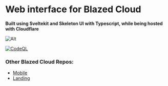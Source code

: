 # Web interface for Blazed Cloud

**Built using Sveltekit and Skeleton UI with Typescript, while being hosted with Cloudflare**

![Alt](https://repobeats.axiom.co/api/embed/5bdbdabd448bad539582ec7fec0e0e0ee71edb9d.svg "Repobeats analytics image")

[![CodeQL](https://github.com/TheRedSpy15/blazedcloud-web/actions/workflows/github-code-scanning/codeql/badge.svg)](https://github.com/TheRedSpy15/blazedcloud-web/actions/workflows/github-code-scanning/codeql)

### Other Blazed Cloud Repos:
- [Mobile](https://github.com/TheRedSpy15/blazedcloud)
- [Landing](https://github.com/TheRedSpy15/blazedcloud-landing)
